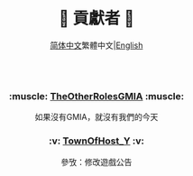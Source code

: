 <div align="center">
  
# :sparkling_heart: 貢獻者 :sparkling_heart:

[简体中文](contributor.md)繁體中文|[English]()

  </br></br>
  <h3>:muscle: <a href="https://github.com/dabao40/TheOtherRolesGMIA">TheOtherRolesGMIA</a> :muscle:</h3>
    <p>如果沒有GMIA，就沒有我們的今天</p>
  <h3>:v: <a href="https://github.com/Yumenopai/TownOfHost_Y">TownOfHost_Y</a> :v:</h3>
    <p>參攷：修改遊戲公告</p>
  </br></br>
</div>
